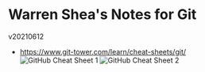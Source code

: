 # Warren Shea's Notes for Git
v20210612

* https://www.git-tower.com/learn/cheat-sheets/git/
![GitHub Cheat Sheet 1](https://www.git-tower.com/learn/cheat-sheets/git/git-cheat-sheet-large01.png)
![GitHub Cheat Sheet 2](https://www.git-tower.com/learn/cheat-sheets/git/git-cheat-sheet-large02.png)
